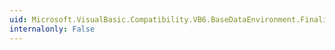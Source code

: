 ```yaml
---
uid: Microsoft.VisualBasic.Compatibility.VB6.BaseDataEnvironment.Finalize
internalonly: False
---
```

